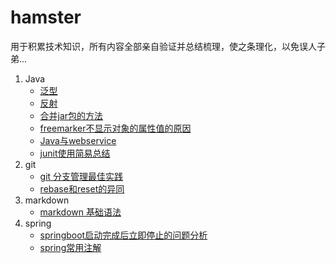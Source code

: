 # hamster
用于积累技术知识，所有内容全部亲自验证并总结梳理，使之条理化，以免误人子弟...  
1. Java  
	- [泛型](java/泛型.md)   
	- [反射](java/反射.md)  
	- [合并jar包的方法](java/合并jar包的方法.md)  
	- [freemarker不显示对象的属性值的原因](java/freemarker不显示对象的属性值的原因.md)  
	- [Java与webservice](java/Java与webservice.md)  
	- [junit使用简易总结](java/junit使用简易总结.md)  
2. git  
	- [git 分支管理最佳实践](git/git分支管理最佳实践.md)  
	- [rebase和reset的异同](git/rebase和reset的异同.md)   
3. markdown  
	- [markdown 基础语法](markdown/markdown基础语法.md)  
4. spring  
	- [springboot启动完成后立即停止的问题分析](spring/springboot启动完成后立即停止的问题分析.md)  
	- [spring常用注解](spring/spring常用注解.md)  